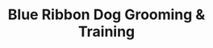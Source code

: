 ---
title: "Blue Ribbon Dog Grooming & Training"
url: /coraopolis/blue-ribbon-dog-grooming-and-training/
shop: pet
---